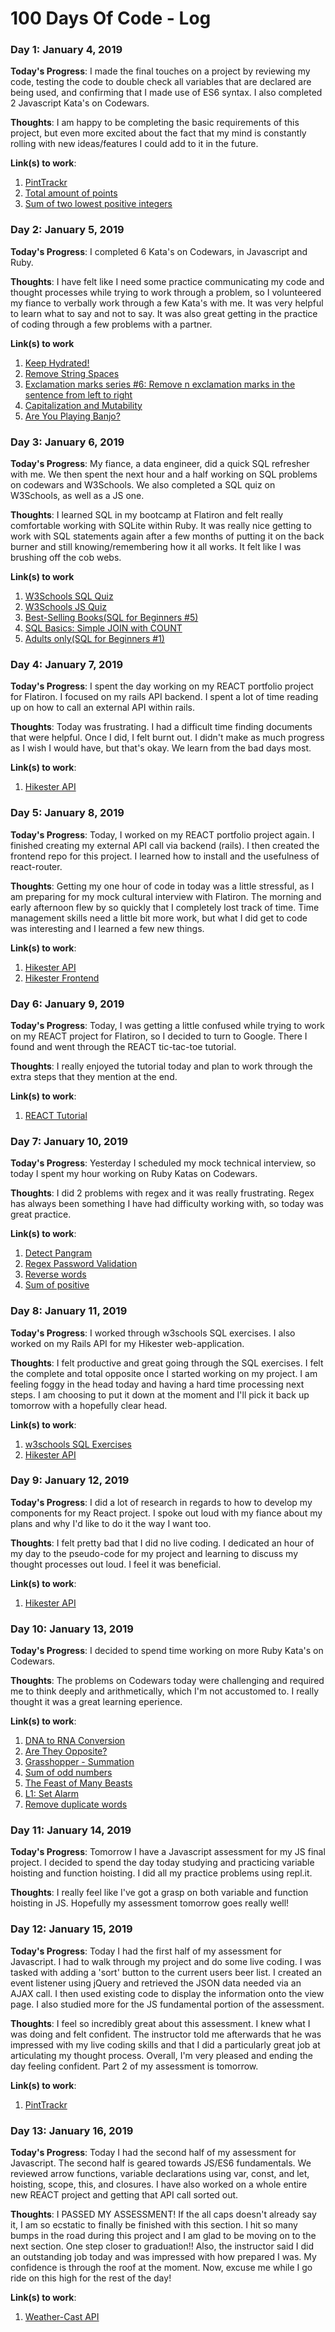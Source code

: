 # 100 Days Of Code - Log

### Day 1: January 4, 2019

**Today's Progress**: I made the final touches on a project by reviewing my code, testing the code to double check all variables that are declared are being used, and confirming that I made use of ES6 syntax. I also completed 2 Javascript Kata's on Codewars.

**Thoughts**: I am happy to be completing the basic requirements of this project, but even more excited about the fact that my mind is constantly rolling with new ideas/features I could add to it in the future.

**Link(s) to work**:
1. [PintTrackr](https://github.com/torianne02/pint-trackr-rails-js)
2. [Total amount of points](https://www.codewars.com/kata/5bb904724c47249b10000131)
3. [Sum of two lowest positive integers](https://www.codewars.com/kata/558fc85d8fd1938afb000014)


### Day 2: January 5, 2019

**Today's Progress**: I completed 6 Kata's on Codewars, in Javascript and Ruby.

**Thoughts**: I have felt like I need some practice communicating my code and thought processes while trying to work through a problem, so I volunteered my fiance to verbally work through a few Kata's with me. It was very helpful to learn what to say and not to say. It was also great getting in the practice of coding through a few problems with a partner.

**Link(s) to work**
1. [Keep Hydrated!](https://www.codewars.com/kata/582cb0224e56e068d800003c)
2. [Remove String Spaces](https://www.codewars.com/kata/57eae20f5500ad98e50002c5)
3. [Exclamation marks series #6: Remove n exclamation marks in the sentence from left to right](https://www.codewars.com/kata/57faf7275c991027af000679)
4. [Capitalization and Mutability](https://www.codewars.com/kata/595970246c9b8fa0a8000086)
5. [Are You Playing Banjo?](https://www.codewars.com/kata/are-you-playing-banjo)


### Day 3: January 6, 2019

**Today's Progress**: My fiance, a data engineer, did a quick SQL refresher with me. We then spent the next hour and a half working on SQL problems on codewars and W3Schools. We also completed a SQL quiz on W3Schools, as well as a JS one.

**Thoughts**: I learned SQL in my bootcamp at Flatiron and felt really comfortable working with SQLite within Ruby. It was really nice getting to work with SQL statements again after a few months of putting it on the back burner and still knowing/remembering how it all works. It felt like I was brushing off the cob webs.

**Link(s) to work**
1. [W3Schools SQL Quiz](https://www.w3schools.com/sql/sql_quiz.asp)
2. [W3Schools JS Quiz](https://www.w3schools.com/js/js_quiz.asp)
3. [Best-Selling Books(SQL for Beginners #5)](https://www.codewars.com/kata/591127cbe8b9fb05bd00004b)
4. [SQL Basics: Simple JOIN with COUNT](https://www.codewars.com/kata/580918e24a85b05ad000010c)
5. [Adults only(SQL for Beginners #1)](https://www.codewars.com/kata/590a95eede09f87472000213)


### Day 4: January 7, 2019

**Today's Progress**: I spent the day working on my REACT portfolio project for Flatiron. I focused on my rails API backend. I spent a lot of time reading up on how to call an external API within rails.

**Thoughts**: Today was frustrating. I had a difficult time finding documents that were helpful. Once I did, I felt burnt out. I didn't make as much progress as I wish I would have, but that's okay. We learn from the bad days most.  

**Link(s) to work**:
1. [Hikester API](https://github.com/torianne02/hikester-api)

### Day 5: January 8, 2019

**Today's Progress**: Today, I worked on my REACT portfolio project again. I finished creating my external API call via backend (rails). I then created the frontend repo for this project. I learned how to install and the usefulness of react-router.

**Thoughts**: Getting my one hour of code in today was a little stressful, as I am preparing for my mock cultural interview with Flatiron. The morning and early afternoon flew by so quickly that I completely lost track of time. Time management skills need a little bit more work, but what I did get to code was interesting and I learned a few new things.

**Link(s) to work**:
1. [Hikester API](https://github.com/torianne02/hikester-api)
2. [Hikester Frontend](https://github.com/torianne02/hikester-frontend)

### Day 6: January 9, 2019

**Today's Progress**: Today, I was getting a little confused while trying to work on my REACT project for Flatiron, so I decided to turn to Google. There I found and went through the REACT tic-tac-toe tutorial.

**Thoughts**: I really enjoyed the tutorial today and plan to work through the extra steps that they mention at the end.

**Link(s) to work**:
1. [REACT Tutorial](https://reactjs.org/tutorial/tutorial.html#completing-the-game)

### Day 7: January 10, 2019

**Today's Progress**: Yesterday I scheduled my mock technical interview, so today I spent my hour working on Ruby Katas on Codewars.

**Thoughts**: I did 2 problems with regex and it was really frustrating. Regex has always been something I have had difficulty working with, so today was great practice.

**Link(s) to work**:
1. [Detect Pangram](https://www.codewars.com/kata/545cedaa9943f7fe7b000048)
2. [Regex Password Validation](https://www.codewars.com/kata/52e1476c8147a7547a000811)
3. [Reverse words](https://www.codewars.com/kata/5259b20d6021e9e14c0010d4)
4. [Sum of positive](https://www.codewars.com/kata/5715eaedb436cf5606000381)

### Day 8: January 11, 2019

**Today's Progress**: I worked through w3schools SQL exercises. I also worked on my Rails API for my Hikester web-application.

**Thoughts**: I felt productive and great going through the SQL exercises. I felt the complete and total opposite once I started working on my project. I am feeling foggy in the head today and having a hard time processing next steps. I am choosing to put it down at the moment and I'll pick it back up tomorrow with a hopefully clear head.

**Link(s) to work**:
1. [w3schools SQL Exercises](https://www.w3schools.com/sql/exercise.asp?filename=exercise_database7)
2. [Hikester API](https://github.com/torianne02/hikester-api)

### Day 9: January 12, 2019
**Today's Progress**: I did a lot of research in regards to how to develop my components for my React project. I spoke out loud with my fiance about my plans and why I'd like to do it the way I want too.

**Thoughts**: I felt pretty bad that I did no live coding. I dedicated an hour of my day to the pseudo-code for my project and learning to discuss my thought processes out loud. I feel it was beneficial.

**Link(s) to work**:
1. [Hikester API](https://github.com/torianne02/hikester-api)

### Day 10: January 13, 2019
**Today's Progress**: I decided to spend time working on more Ruby Kata's on Codewars.

**Thoughts**: The problems on Codewars today were challenging and required me to think deeply and arithmetically, which I'm not accustomed to. I really thought it was a great learning eperience.

**Link(s) to work**:
1. [DNA to RNA Conversion](https://www.codewars.com/kata/5556282156230d0e5e000089)
2. [Are They Opposite?](https://www.codewars.com/kata/574b1916a3ebd6e4fa0012e7)
3. [Grasshopper - Summation](https://www.codewars.com/kata/55d24f55d7dd296eb9000030)
4. [Sum of odd numbers](https://www.codewars.com/kata/55fd2d567d94ac3bc9000064)
5. [The Feast of Many Beasts](https://www.codewars.com/kata/5aa736a455f906981800360d)
6. [L1: Set Alarm](https://www.codewars.com/kata/568dcc3c7f12767a62000038)
7. [Remove duplicate words](https://www.codewars.com/kata/5b39e3772ae7545f650000fc)

### Day 11: January 14, 2019

**Today's Progress**: Tomorrow I have a Javascript assessment for my JS final project. I decided to spend the day today studying and practicing variable hoisting and function hoisting. I did all my practice problems using repl.it.

**Thoughts**: I really feel like I've got a grasp on both variable and function hoisting in JS. Hopefully my assessment tomorrow goes really well!

### Day 12: January 15, 2019

**Today's Progress**: Today I had the first half of my assessment for Javascript. I had to walk through my project and do some live coding. I was tasked with adding a 'sort' button to the current users beer list. I created an event listener using jQuery and retrieved the JSON data needed via an AJAX call. I then used existing code to display the information onto the view page. I also studied more for the JS fundamental portion of the assessment.

**Thoughts**: I feel so incredibly great about this assessment. I knew what I was doing and felt confident. The instructor told me afterwards that he was impressed with my live coding skills and that I did a particularly great job at articulating my thought process. Overall, I'm very pleased and ending the day feeling confident. Part 2 of my assessment is tomorrow.

**Link(s) to work**:
1. [PintTrackr](https://github.com/torianne02/pint-trackr-rails-js)

### Day 13: January 16, 2019

**Today's Progress**: Today I had the second half of my assessment for Javascript. The second half is geared towards JS/ES6 fundamentals. We reviewed arrow functions, variable declarations using var, const, and let, hoisting, scope, this, and closures. I have also worked on a whole entire new REACT project and getting that API call sorted out.

**Thoughts**: I PASSED MY ASSESSMENT! If the all caps doesn't already say it, I am so ecstatic to finally be finished with this section. I hit so many bumps in the road during this project and I am glad to be moving on to the next section. One step closer to graduation!! Also, the instructor said I did an outstanding job today and was impressed with how prepared I was. My confidence is through the roof at the moment. Now, excuse me while I go ride on this high for the rest of the day!


**Link(s) to work**:
1. [Weather-Cast API](https://github.com/torianne02/weather-cast-api)
